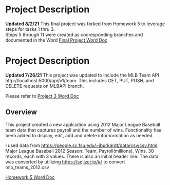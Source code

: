 # Project Description 
<b>Updated 8/2/21</b>
This final project was forked from Homework 5 to leverage steps for tasks 1 thru 3.  
Steps 5 through 11 were created as cooresponding branches and documented in the Word 
 <a href="https://github.com/jrc98-njit/Final-Project 080221.docx">Final Project Word Doc</a>

# Project Description 
<b>Updated 7/26/21</b>
This project was updated to include the MLB Team API http://localhost:5000/api/v1/team.  This includes GET, PUT, PUSH, and DELETE requests on MLBAPI branch.  

Please refer to <a href="https://github.com/jrc98-njit/Final-Project/blob/master/JRC98 IS601 Project3 073021.docx">Project 3 Word Doc</a>
 

##  Overview

This project created a new applciation using 2012 Major League Baseball team data that captures payroll and the number of wins.  Functionality has been added to display, edit, add and delete infomormation as needed. 

I used data from https://people.sc.fsu.edu/~jburkardt/data/csv/csv.html. Major League Baseball 2012 Season: Team, Payroll(millions), Wins. 30 records, each with 3 values. There is also an initial header line. The data was converted by utilizing https://sqlizer.io/#/ to convert mlb_teams_2012.csv

<a href="https://github.com/jrc98-njit/Homework5/blob/master/JRC98%20IS601%20HW5%20072321.docx">Homework 5 Word Doc</a>

